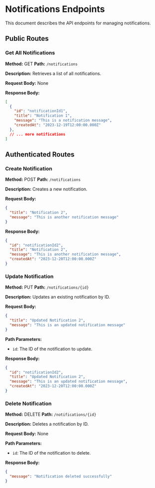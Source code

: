# Notifications Endpoints

This document describes the API endpoints for managing notifications.

## Public Routes

### Get All Notifications

**Method:** GET
**Path:** `/notifications`

**Description:** Retrieves a list of all notifications.

**Request Body:** None

**Response Body:**

```json
[
  {
    "id": "notificationId1",
    "title": "Notification 1",
    "message": "This is a notification message",
    "createdAt": "2023-12-19T12:00:00.000Z"
  },
  // ... more notifications
]
```

## Authenticated Routes

### Create Notification

**Method:** POST
**Path:** `/notifications`

**Description:** Creates a new notification.

**Request Body:**

```json
{
  "title": "Notification 2",
  "message": "This is another notification message"
}
```

**Response Body:**

```json
{
  "id": "notificationId2",
  "title": "Notification 2",
  "message": "This is another notification message",
  "createdAt": "2023-12-20T12:00:00.000Z"
}
```

### Update Notification

**Method:** PUT
**Path:** `/notifications/{id}`

**Description:** Updates an existing notification by ID.

**Request Body:**

```json
{
  "title": "Updated Notification 2",
  "message": "This is an updated notification message"
}
```

**Path Parameters:**

* `id`: The ID of the notification to update.

**Response Body:**

```json
{
  "id": "notificationId2",
  "title": "Updated Notification 2",
  "message": "This is an updated notification message",
  "createdAt": "2023-12-20T12:00:00.000Z"
}
```

### Delete Notification

**Method:** DELETE
**Path:** `/notifications/{id}`

**Description:** Deletes a notification by ID.

**Request Body:** None

**Path Parameters:**

* `id`: The ID of the notification to delete.

**Response Body:**

```json
{
  "message": "Notification deleted successfully"
}
